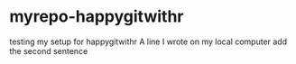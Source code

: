 # myrepo-happygitwithr
testing my setup for happygitwithr
A line I wrote on my local computer
add the second sentence
